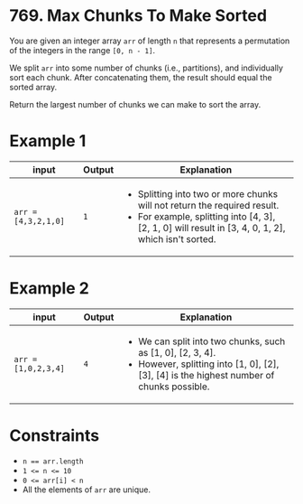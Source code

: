 # 769. Max Chunks To Make Sorted

You are given an integer array `arr` of length `n` that represents a permutation of the integers in the range `[0, n - 1]`.

We split `arr` into some number of chunks (i.e., partitions), and individually sort each chunk. After concatenating them, the result should equal the sorted array.

Return the largest number of chunks we can make to sort the array.

# Example 1

| input               | Output | Explanation                                                                                                                                                                                        |
|---------------------|--------|----------------------------------------------------------------------------------------------------------------------------------------------------------------------------------------------------|
| `arr = [4,3,2,1,0]` | `1`    | <ul><li>Splitting into two or more chunks will not return the required result.</li><li>For example, splitting into [4, 3], [2, 1, 0] will result in [3, 4, 0, 1, 2], which isn't sorted.</li></ul> |

# Example 2

| input               | Output | Explanation                                                                                                                                                                |
|---------------------|--------|----------------------------------------------------------------------------------------------------------------------------------------------------------------------------|
| `arr = [1,0,2,3,4]` | `4`    | <ul><li>We can split into two chunks, such as [1, 0], [2, 3, 4].</li><li>However, splitting into [1, 0], [2], [3], [4] is the highest number of chunks possible.</li></ul> |

# Constraints

- `n == arr.length`
- `1 <= n <= 10`
- `0 <= arr[i] < n`
- All the elements of `arr` are unique.